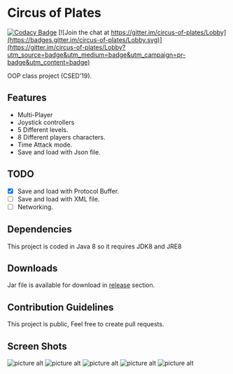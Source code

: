 # Circus of Plates
[![Codacy Badge](https://api.codacy.com/project/badge/Grade/b7f11309cced41b1bbb17c7ff6bf484b)](https://www.codacy.com/app/yakout/circus-of-plates?utm_source=github.com&utm_medium=referral&utm_content=yakout/circus-of-plates&utm_campaign=badger)
[![Join the chat at https://gitter.im/circus-of-plates/Lobby](https://badges.gitter.im/circus-of-plates/Lobby.svg)](https://gitter.im/circus-of-plates/Lobby?utm_source=badge&utm_medium=badge&utm_campaign=pr-badge&utm_content=badge)

OOP class project (CSED'19).

## Features ##
- Multi-Player
- Joystick controllers
- 5 Different levels.
- 8 Different players characters.
- Time Attack mode.
- Save and load with Json file.


## TODO ##
 - [x] Save and load with Protocol Buffer.
 - [ ] Save and load with XML file.
 - [ ] Networking.

## Dependencies ##
This project is coded in Java 8 so it requires JDK8 and JRE8

## Downloads ##
Jar file is available for download in [release](https://github.com/yakout/circus-of-plates/releases) section.

## Contribution Guidelines ##
This project is public, Feel free to create pull requests.

## Screen Shots ##
![picture alt](https://github.com/yakout/circus-of-plates/blob/master/screenshots/Screenshot_1.png)
![picture alt](https://github.com/yakout/circus-of-plates/blob/master/screenshots/Screenshot_2.png)
![picture alt](https://github.com/yakout/circus-of-plates/blob/master/screenshots/Screenshot_3.png)
![picture alt](https://github.com/yakout/circus-of-plates/blob/master/screenshots/Screenshot_4.png)
![picture alt](https://github.com/yakout/circus-of-plates/blob/master/screenshots/1.gif)